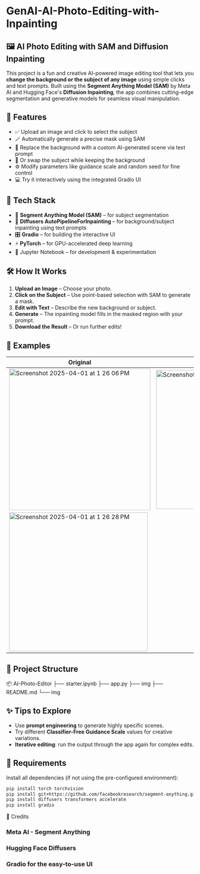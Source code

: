 # GenAI-AI-Photo-Editing-with-Inpainting

## 🖼️ AI Photo Editing with SAM and Diffusion Inpainting

This project is a fun and creative AI-powered image editing tool that lets you **change the background or the subject of any image** using simple clicks and text prompts. Built using the **Segment Anything Model (SAM)** by Meta AI and Hugging Face's **Diffusion Inpainting**, the app combines cutting-edge segmentation and generative models for seamless visual manipulation.

## 🚀 Features

- ✅ Upload an image and click to select the subject
- 🪄 Automatically generate a precise mask using SAM
- 🎨 Replace the background with a custom AI-generated scene via text prompt
- 🔄 Or swap the subject while keeping the background
- ⚙️ Modify parameters like guidance scale and random seed for fine control
- 💻 Try it interactively using the integrated Gradio UI

## 🧠 Tech Stack

- 🤖 **Segment Anything Model (SAM)** – for subject segmentation
- 🌈 **Diffusers AutoPipelineForInpainting** – for background/subject inpainting using text prompts
- 🎛️ **Gradio** – for building the interactive UI
- ⚡ **PyTorch** – for GPU-accelerated deep learning
- 🐍 Jupyter Notebook – for development & experimentation

## 🛠️ How It Works

1. **Upload an Image** – Choose your photo.
2. **Click on the Subject** – Use point-based selection with SAM to generate a mask.
3. **Edit with Text** – Describe the new background or subject.
4. **Generate** – The inpainting model fills in the masked region with your prompt.
5. **Download the Result** – Or run further edits!

## 📸 Examples

| Original | Mask | Edited |
|---------|------|--------|
| <img width="379" alt="Screenshot 2025-04-01 at 1 26 06 PM" src="https://github.com/user-attachments/assets/fb52df50-ebfd-4fd8-a503-b3f6c2708718" />| <img width="372" alt="Screenshot 2025-04-01 at 1 26 20 PM" src="https://github.com/user-attachments/assets/de2a35d2-bff2-4609-b73c-be177804730a" />
 | <img width="372" alt="Screenshot 2025-04-01 at 1 26 28 PM" src="https://github.com/user-attachments/assets/1d37ed59-bfa6-4daf-9862-ce03d392877d" /> |

## 📁 Project Structure
📦 AI-Photo-Editor 
  ├── starter.ipynb 
  ├── app.py
  ├── img
  ├── README.md 
  └── img
## ✨ Tips to Explore

- Use **prompt engineering** to generate highly specific scenes.
- Try different **Classifier-Free Guidance Scale** values for creative variations.
- **Iterative editing**: run the output through the app again for complex edits.

## 🧪 Requirements

Install all dependencies (if not using the pre-configured environment):

```bash
pip install torch torchvision
pip install git+https://github.com/facebookresearch/segment-anything.git
pip install diffusers transformers accelerate
pip install gradio
```


📎 Credits
### Meta AI - Segment Anything
### Hugging Face Diffusers
### Gradio for the easy-to-use UI
